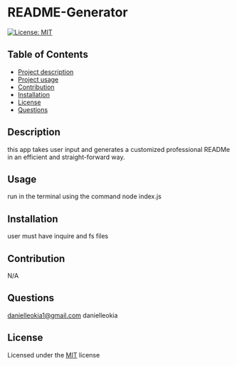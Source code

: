
  # README-Generator

[![License: MIT](https://img.shields.io/badge/License-MIT-yellow.svg)](https://opensource.org/licenses/MIT)

  ## Table of Contents
  - [Project description](#description)
  - [Project usage](#usage)
  - [Contribution](#contribution)
  - [Installation](#installation)
  - [License](#license)
  - [Questions](#questions)

  ## Description
  this app takes user input and generates a customized professional READMe in an efficient and straight-forward way.

  ## Usage
  run in the terminal using the command node index.js

  ## Installation
  user must have inquire and fs files

  ## Contribution
  N/A

  ## Questions
  danielleokia1@gmail.com
  danielleokia

  ## License
  Licensed under the [MIT](https://choosealicense.com/licenses/mit/) license

